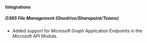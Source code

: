 
#### Integrations

##### O365 File Management (Onedrive/Sharepoint/Teams)

- Added support for Microsoft Graph Application Endpoints in the Microsoft API Module.